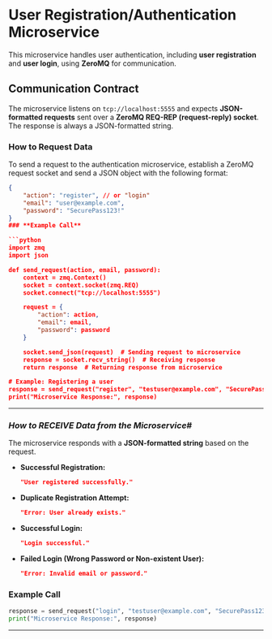 # User Registration/Authentication Microservice
This microservice handles user authentication, including **user registration** and **user login**, using **ZeroMQ** for communication. 

## **Communication Contract**
The microservice listens on `tcp://localhost:5555` and expects **JSON-formatted requests** sent over a **ZeroMQ REQ-REP (request-reply) socket**. The response is always a JSON-formatted string.

### **How to Request Data**
To send a request to the authentication microservice, establish a ZeroMQ request socket and send a JSON object with the following format:

```json
{
    "action": "register", // or "login"
    "email": "user@example.com",
    "password": "SecurePass123!"
}
### **Example Call**

```python
import zmq
import json

def send_request(action, email, password):
    context = zmq.Context()
    socket = context.socket(zmq.REQ)
    socket.connect("tcp://localhost:5555")

    request = {
        "action": action,
        "email": email,
        "password": password
    }

    socket.send_json(request)  # Sending request to microservice
    response = socket.recv_string()  # Receiving response
    return response  # Returning response from microservice

# Example: Registering a user
response = send_request("register", "testuser@example.com", "SecurePass123!")
print("Microservice Response:", response)
```

---

### **How to RECEIVE Data from the Microservice*#*
The microservice responds with a **JSON-formatted string** based on the request.

- **Successful Registration:**
  ```json
  "User registered successfully."
  ```
- **Duplicate Registration Attempt:**
  ```json
  "Error: User already exists."
  ```
- **Successful Login:**
  ```json
  "Login successful."
  ```
- **Failed Login (Wrong Password or Non-existent User):**
  ```json
  "Error: Invalid email or password."
  ```
  
### **Example Call**

```python
response = send_request("login", "testuser@example.com", "SecurePass123!")
print("Microservice Response:", response)
```

---
